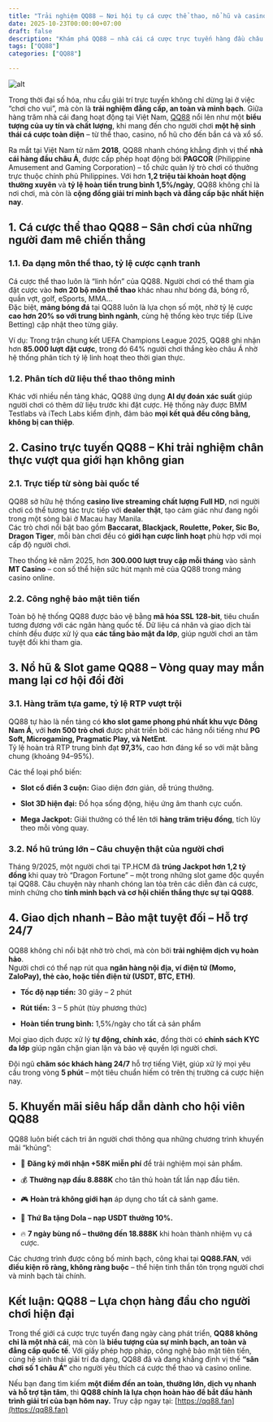 ```yaml
---
title: "Trải nghiệm QQ88 – Nơi hội tụ cá cược thể thao, nổ hũ và casino online hấp dẫn nhất"
date: 2025-10-23T00:00:00+07:00
draft: false
description: "Khám phá QQ88 – nhà cái cá cược trực tuyến hàng đầu châu Á. Trải nghiệm thể thao, nổ hũ, casino online minh bạch, tỷ lệ thắng cao, bảo mật tuyệt đối."
tags: ["QQ88"]
categories: ["QQ88"]

---
```

![alt](https://qq88.fan/wp-content/uploads/2025/04/banner-30-4-qq88.webp)


Trong thời đại số hóa, nhu cầu giải trí trực tuyến không chỉ dừng lại ở việc “chơi cho vui”, mà còn là **trải nghiệm đẳng cấp, an toàn và minh bạch**. Giữa hàng trăm nhà cái đang hoạt động tại Việt Nam, [QQ88](https://qq88.fan) nổi lên như một **biểu tượng của uy tín và chất lượng**, khi mang đến cho người chơi **một hệ sinh thái cá cược toàn diện** – từ thể thao, casino, nổ hũ cho đến bắn cá và xổ số.

Ra mắt tại Việt Nam từ năm **2018**, QQ88 nhanh chóng khẳng định vị thế **nhà cái hàng đầu châu Á**, được cấp phép hoạt động bởi **PAGCOR** (Philippine Amusement and Gaming Corporation) – tổ chức quản lý trò chơi có thưởng trực thuộc chính phủ Philippines. Với hơn **1,2 triệu tài khoản hoạt động thường xuyên** và **tỷ lệ hoàn tiền trung bình 1,5%/ngày**, QQ88 không chỉ là nơi chơi, mà còn là **cộng đồng giải trí minh bạch và đẳng cấp bậc nhất hiện nay**.

## 1\. Cá cược thể thao QQ88 – Sân chơi của những người đam mê chiến thắng

### 1.1. Đa dạng môn thể thao, tỷ lệ cược cạnh tranh

Cá cược thể thao luôn là “linh hồn” của QQ88. Người chơi có thể tham gia đặt cược vào **hơn 20 bộ môn thể thao** khác nhau như bóng đá, bóng rổ, quần vợt, golf, eSports, MMA…  
Đặc biệt, **mảng bóng đá** tại QQ88 luôn là lựa chọn số một, nhờ tỷ lệ cược **cao hơn 20% so với trung bình ngành**, cùng hệ thống kèo trực tiếp (Live Betting) cập nhật theo từng giây.

Ví dụ: Trong trận chung kết UEFA Champions League 2025, QQ88 ghi nhận hơn **85.000 lượt đặt cược**, trong đó 64% người chơi thắng kèo châu Á nhờ hệ thống phân tích tỷ lệ linh hoạt theo thời gian thực.

### 1.2. Phân tích dữ liệu thể thao thông minh

Khác với nhiều nền tảng khác, QQ88 ứng dụng **AI dự đoán xác suất** giúp người chơi có thêm dữ liệu trước khi đặt cược. Hệ thống này được BMM Testlabs và iTech Labs kiểm định, đảm bảo **mọi kết quả đều công bằng, không bị can thiệp**.

## 2\. Casino trực tuyến QQ88 – Khi trải nghiệm chân thực vượt qua giới hạn không gian

### 2.1. Trực tiếp từ sòng bài quốc tế

QQ88 sở hữu hệ thống **casino live streaming chất lượng Full HD**, nơi người chơi có thể tương tác trực tiếp với **dealer thật**, tạo cảm giác như đang ngồi trong một sòng bài ở Macau hay Manila.  
Các trò chơi nổi bật bao gồm **Baccarat, Blackjack, Roulette, Poker, Sic Bo, Dragon Tiger**, mỗi bàn chơi đều có **giới hạn cược linh hoạt** phù hợp với mọi cấp độ người chơi.

Theo thống kê năm 2025, hơn **300.000 lượt truy cập mỗi tháng** vào sảnh **MT Casino** – con số thể hiện sức hút mạnh mẽ của QQ88 trong mảng casino online.

### 2.2. Công nghệ bảo mật tiên tiến

Toàn bộ hệ thống QQ88 được bảo vệ bằng **mã hóa SSL 128-bit**, tiêu chuẩn tương đương với các ngân hàng quốc tế. Dữ liệu cá nhân và giao dịch tài chính đều được xử lý qua **các tầng bảo mật đa lớp**, giúp người chơi an tâm tuyệt đối khi tham gia.

## 3\. Nổ hũ & Slot game QQ88 – Vòng quay may mắn mang lại cơ hội đổi đời

### 3.1. Hàng trăm tựa game, tỷ lệ RTP vượt trội

QQ88 tự hào là nền tảng có **kho slot game phong phú nhất khu vực Đông Nam Á**, với **hơn 500 trò chơi** được phát triển bởi các hãng nổi tiếng như **PG Soft, Microgaming, Pragmatic Play, và NetEnt**.  
Tỷ lệ hoàn trả RTP trung bình đạt **97,3%**, cao hơn đáng kể so với mặt bằng chung (khoảng 94–95%).

Các thể loại phổ biến:

*   **Slot cổ điển 3 cuộn:** Giao diện đơn giản, dễ trúng thưởng.
    
*   **Slot 3D hiện đại:** Đồ họa sống động, hiệu ứng âm thanh cực cuốn.
    
*   **Mega Jackpot:** Giải thưởng có thể lên tới **hàng trăm triệu đồng**, tích lũy theo mỗi vòng quay.
    

### 3.2. Nổ hũ trúng lớn – Câu chuyện thật của người chơi

Tháng 9/2025, một người chơi tại TP.HCM đã **trúng Jackpot hơn 1,2 tỷ đồng** khi quay trò “Dragon Fortune” – một trong những slot game độc quyền tại QQ88. Câu chuyện này nhanh chóng lan tỏa trên các diễn đàn cá cược, minh chứng cho **tính minh bạch và cơ hội chiến thắng thực sự tại QQ88**.

## 4\. Giao dịch nhanh – Bảo mật tuyệt đối – Hỗ trợ 24/7

QQ88 không chỉ nổi bật nhờ trò chơi, mà còn bởi **trải nghiệm dịch vụ hoàn hảo**.  
Người chơi có thể nạp rút qua **ngân hàng nội địa, ví điện tử (Momo, ZaloPay), thẻ cào, hoặc tiền điện tử (USDT, BTC, ETH)**.

*   **Tốc độ nạp tiền:** 30 giây – 2 phút
    
*   **Rút tiền:** 3 – 5 phút (tùy phương thức)
    
*   **Hoàn tiền trung bình:** 1,5%/ngày cho tất cả sản phẩm
    

Mọi giao dịch được xử lý **tự động, chính xác**, đồng thời có **chính sách KYC đa lớp** giúp ngăn chặn gian lận và bảo vệ quyền lợi người chơi.

Đội ngũ **chăm sóc khách hàng 24/7** hỗ trợ tiếng Việt, giúp xử lý mọi yêu cầu trong vòng **5 phút** – một tiêu chuẩn hiếm có trên thị trường cá cược hiện nay.

## 5\. Khuyến mãi siêu hấp dẫn dành cho hội viên QQ88

QQ88 luôn biết cách tri ân người chơi thông qua những chương trình khuyến mãi “khủng”:

*   🎁 **Đăng ký mới nhận +58K miễn phí** để trải nghiệm mọi sản phẩm.
    
*   💰 **Thưởng nạp đầu 8.888K** cho tân thủ hoàn tất lần nạp đầu tiên.
    
*   🎮 **Hoàn trả không giới hạn** áp dụng cho tất cả sảnh game.
    
*   🧧 **Thứ Ba tặng Dola – nạp USDT thưởng 10%.**
    
*   🔥 **7 ngày bùng nổ – thưởng đến 18.888K** khi hoàn thành nhiệm vụ cá cược.
    

Các chương trình được công bố minh bạch, công khai tại **QQ88.FAN**, với **điều kiện rõ ràng, không ràng buộc** – thể hiện tinh thần tôn trọng người chơi và minh bạch tài chính.

## Kết luận: QQ88 – Lựa chọn hàng đầu cho người chơi hiện đại

Trong thế giới cá cược trực tuyến đang ngày càng phát triển, **QQ88 không chỉ là một nhà cái**, mà còn là **biểu tượng của sự minh bạch, an toàn và đẳng cấp quốc tế**. Với giấy phép hợp pháp, công nghệ bảo mật tiên tiến, cùng hệ sinh thái giải trí đa dạng, QQ88 đã và đang khẳng định vị thế **“sân chơi số 1 châu Á”** cho người yêu thích cá cược thể thao và casino online.

Nếu bạn đang tìm kiếm **một điểm đến an toàn, thưởng lớn, dịch vụ nhanh và hỗ trợ tận tâm**, thì **QQ88 chính là lựa chọn hoàn hảo để bắt đầu hành trình giải trí của bạn hôm nay.** Truy cập ngay tại: [https://qq88.fan](https://qq88.fan)